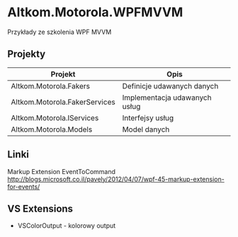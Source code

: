# Altkom.Motorola.WPFMVVM
Przykłady ze szkolenia WPF MVVM



## Projekty

| Projekt  | Opis  |
|---|---|
| Altkom.Motorola.Fakers | Definicje udawanych danych   |
| Altkom.Motorola.FakerServices  | Implementacja udawanych usług   |
| Altkom.Motorola.IServices | Interfejsy usług   |
| Altkom.Motorola.Models  | Model danych   |


## Linki
Markup Extension EventToCommand
http://blogs.microsoft.co.il/pavely/2012/04/07/wpf-45-markup-extension-for-events/


## VS Extensions
- VSColorOutput - kolorowy output

